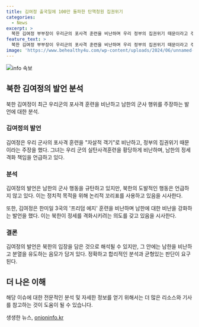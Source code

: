 ```yaml
---
title: 김여정 출국일에 100만 돌파한 탄핵청원 집권위기
categories:
  - News
excerpt: >
  북한 김여정 부부장이 우리군의 포사격 훈련을 비난하며 우리 정부의 집권위기 때문이라고 주장했다. 또한, 미사일 시험 발사, DMZ 침범 등의 도발 사실은 언급하지 않고 남한에 정세 격화 책임을 돌렸다. 김여정은 한미일 3국의 ‘프리덤 에지’ 훈련을 비난하고, 윤석열에 대한 탄핵 소추안발 요구에 주목을 촉구하며, 우리 정부의 집권위기를 이유로 우리군의 훈련을 비난하는 발언을 했다.
feature_text: >
  북한 김여정 부부장이 우리군의 포사격 훈련을 비난하며 우리 정부의 집권위기 때문이라고 주장했다. 또한, 미사일 시험 발사, DMZ 침범 등의 도발 사실은 언급하지 않고 남한에 정세 격화 책임을 돌렸다. 김여정은 한미일 3국의 ‘프리덤 에지’ 훈련을 비난하고, 윤석열에 대한 탄핵 소추안발 요구에 주목을 촉구하며, 우리 정부의 집권위기를 이유로 우리군의 훈련을 비난하는 발언을 했다.
image: 'https://www.behealthy4u.com/wp-content/uploads/2024/06/unnamed-file.png'
---
```


<p><img src="https://www.behealthy4u.com/wp-content/uploads/2024/06/unnamed-file.png" alt="info 속보" /></p>

<h2 data-ke-size="size26">북한 김여정의 발언 분석</h2>

<p data-ke-size="size16">북한 김여정이 최근 우리군의 포사격 훈련을 비난하고 남한의 군사 행위를 주장하는 발언에 대한 분석.</p>

<h3>김여정의 발언</h3>

<p data-ke-size="size16">김여정은 우리 군사의 포사격 훈련을 "자살적 객기"로 비난하고, 정부의 집권위기 때문이라는 주장을 했다. 그녀는 우리 군의 실탄사격훈련을 황당하게 비난하며, 남한의 정세 격화 책임을 언급하고 있다.</p>

<h3>분석</h3>

<p data-ke-size="size16">김여정의 발언은 남한의 군사 행동을 규탄하고 있지만, 북한의 도발적인 행동은 언급하지 않고 있다. 이는 정치적 목적을 위해 논리적 꼬리표를 사용하고 있음을 시사한다.</p>

<p data-ke-size="size16">또한, 김여정은 한미일 3국의 '프리덤 에지' 훈련을 비난하며 남한에 대한 비난을 강화하는 발언을 했다. 이는 북한이 정세를 격화시키려는 의도를 갖고 있음을 시사한다.</p>

<h3>결론</h3>

<p data-ke-size="size16">김여정의 발언은 북한의 입장을 담은 것으로 해석될 수 있지만, 그 안에는 남한을 비난하고 분열을 유도하는 음모가 담겨 있다. 정확하고 합리적인 분석과 균형있는 판단이 요구된다.</p>

<h2 data-ke-size="size26">더 나은 이해</h2>

<p data-ke-size="size16">해당 이슈에 대한 전문적인 분석 및 자세한 정보를 얻기 위해서는 더 많은 리소스와 기사를 참고하는 것이 도움이 될 수 있습니다.</p>
생생한 뉴스, <a href="https://onioninfo.kr" rel="dofollow">onioninfo.kr</a>


